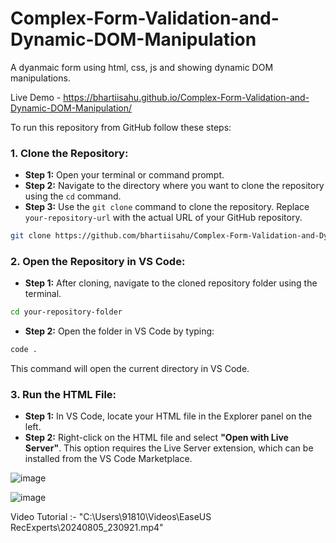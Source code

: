 # Complex-Form-Validation-and-Dynamic-DOM-Manipulation
A dyanmaic form using html, css, js and showing dynamic DOM manipulations.


Live Demo - https://bhartiisahu.github.io/Complex-Form-Validation-and-Dynamic-DOM-Manipulation/

To run this repository from GitHub follow these steps:


### 1. **Clone the Repository:**

   - **Step 1:** Open your terminal or command prompt.
   - **Step 2:** Navigate to the directory where you want to clone the repository using the `cd` command.
   - **Step 3:** Use the `git clone` command to clone the repository. Replace `your-repository-url` with the actual URL of your GitHub repository.

   ```bash
   git clone https://github.com/bhartiisahu/Complex-Form-Validation-and-Dynamic-DOM-Manipulation.git
   ```

### 2. **Open the Repository in VS Code:**

   - **Step 1:** After cloning, navigate to the cloned repository folder using the terminal.

   ```bash
   cd your-repository-folder
   ```

   - **Step 2:** Open the folder in VS Code by typing:

   ```bash
   code .
   ```

   This command will open the current directory in VS Code.

### 3. **Run the HTML File:**

   - **Step 1:** In VS Code, locate your HTML file in the Explorer panel on the left.
   - **Step 2:** Right-click on the HTML file and select **"Open with Live Server"**. This option requires the Live Server extension, which can be installed from the VS Code Marketplace.
 




![image](https://github.com/user-attachments/assets/4e986080-6601-41df-bc33-93ceb02f3447)

![image](https://github.com/user-attachments/assets/19991266-d0a9-4367-bfd2-8046dc247509)

Video Tutorial :- "C:\Users\91810\Videos\EaseUS RecExperts\20240805_230921.mp4"
